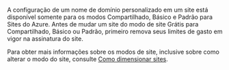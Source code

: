 A configuração de um nome de domínio personalizado em um site está disponível somente para os modos Compartilhado, Básico e Padrão para Sites do Azure. Antes de mudar um site do modo de site Grátis para Compartilhado, Básico ou Padrão, primeiro remova seus limites de gasto em vigor na assinatura do site.

Para obter mais informações sobre os modos de site, inclusive sobre como alterar o modo do site, consulte [Como dimensionar sites][].

  [Como dimensionar sites]: /en-us/documentation/articles/web-sites-scale/
